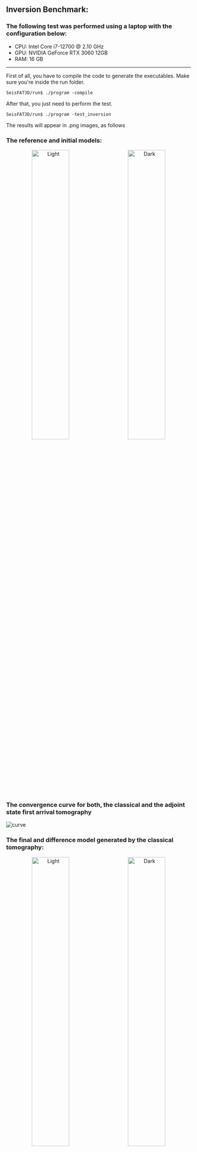 ## Inversion Benchmark:

### The following test was performed using a laptop with the configuration below:

* CPU: Intel Core i7-12700 @ 2.10 GHz
* GPU: NVIDIA GeForce RTX 3060 12GB 
* RAM: 16 GB       
___

First of all, you have to compile the code to generate the executables. Make sure you're inside the run folder.

```console
SeisFAT3D/run$ ./program -compile
```

After that, you just need to perform the test.

```console
SeisFAT3D/run$ ./program -test_inversion
```
The results will appear in .png images, as follows

### The reference and initial models:

<p align="center">
  <img alt="Light" src=https://github.com/phbastosa/SeisFAT3D/assets/44127778/c8a9142c-eecb-45d1-b6f1-48302f6dc3e2 width="45%">
&nbsp; &nbsp; &nbsp; &nbsp;
  <img alt="Dark" src=https://github.com/phbastosa/SeisFAT3D/assets/44127778/2d2760f5-5f11-4a37-af06-22d06eea577d width="45%">
</p>

### The convergence curve for both, the classical and the adjoint state first arrival tomography

![curve](https://github.com/phbastosa/SeisFAT3D/assets/44127778/197ffd0f-2fe5-4a14-8f1f-8f94c753b30e)

### The final and difference model generated by the classical tomography:

<p align="center">
  <img alt="Light" src=https://github.com/phbastosa/SeisFAT3D/assets/44127778/9b2a9aca-d442-479f-b880-16fc2a5c2b5b width="45%">
&nbsp; &nbsp; &nbsp; &nbsp;
  <img alt="Dark" src=https://github.com/phbastosa/SeisFAT3D/assets/44127778/69ed0c12-52fd-4fd1-a5e3-e4fd7f0a9ad7 width="45%">
</p>

### The final and difference model generated by the adjoint state tomography:

<p align="center">
  <img alt="Light" src=https://github.com/phbastosa/SeisFAT3D/assets/44127778/ff85f99b-0c83-45c7-97c8-a74320f1d200 width="45%">
&nbsp; &nbsp; &nbsp; &nbsp;
  <img alt="Dark" src=https://github.com/phbastosa/SeisFAT3D/assets/44127778/74443a03-1409-4985-b1dd-660ccfe5133b width="45%">
</p>

### Statistical analysis of performance:

|  Type                    |  Elapsed time  | RAM usage  | GPU memory usage | 
| ------------------------ | -------------- | ---------- | ---------------- |
| Modeling                 |     11.3 s     |   129 MB   |      22 MB       | 
| Least Squares tomograhy  |     91.5 s     |   548 MB   |      22 MB       | 
| Adjoint State tomography |    302.9 s     |   195 MB   |      52 MB       |  

### Statistical analysis of final models 

|   Model difference analysis    |  RMS ERROR  |  MAX ERROR  |  MIN ERROR  |
|--------------------------------|-------------|-------------|-------------|
|      Classical Tomography      |   36.9088   |  539.06104  |  -406.5767  |
|    Adjoint State Tomography    |   38.5817   |  501.87939  |  -400.5510  |

### Statistical analysis of final data 

|    Data difference analysis    |  RMS ERROR  |  MAX ERROR  |  MIN ERROR  |
|--------------------------------|-------------|-------------|-------------|
|      Classical Tomography      |   0.0054    |   0.04850   |   -0.0306   |
|    Adjoint State Tomography    |   0.0087    |   0.06274   |   -0.0446   |